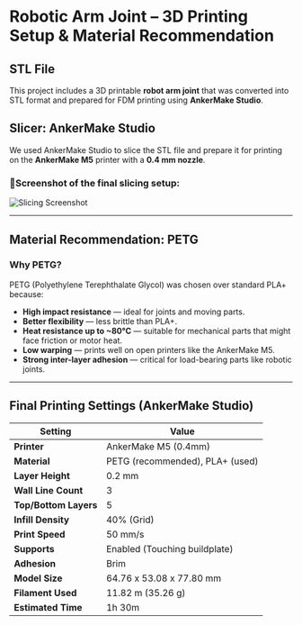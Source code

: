 
#  Robotic Arm Joint – 3D Printing Setup & Material Recommendation

##  STL File
This project includes a 3D printable **robot arm joint** that was converted into STL format and prepared for FDM printing using **AnkerMake Studio**.

##  Slicer: AnkerMake Studio

We used AnkerMake Studio to slice the STL file and prepare it for printing on the **AnkerMake M5** printer with a **0.4 mm nozzle**.

### 📸Screenshot of the final slicing setup:
![Slicing Screenshot](./slicing_screenshot.png)

---

## Material Recommendation: **PETG**

###  Why PETG?
PETG (Polyethylene Terephthalate Glycol) was chosen over standard PLA+ because:

- **High impact resistance** — ideal for joints and moving parts.
- **Better flexibility** — less brittle than PLA+.
- **Heat resistance up to ~80°C** — suitable for mechanical parts that might face friction or motor heat.
- **Low warping** — prints well on open printers like the AnkerMake M5.
- **Strong inter-layer adhesion** — critical for load-bearing parts like robotic joints.

---

## Final Printing Settings (AnkerMake Studio)

| Setting                     | Value               |
|----------------------------|---------------------|
| **Printer**                | AnkerMake M5 (0.4mm)|
| **Material**               | PETG (recommended), PLA+ (used) |
| **Layer Height**           | 0.2 mm              |
| **Wall Line Count**        | 3                   |
| **Top/Bottom Layers**      | 5                   |
| **Infill Density**         | 40% (Grid)          |
| **Print Speed**            | 50 mm/s             |
| **Supports**               | Enabled (Touching buildplate) |
| **Adhesion**               | Brim                |
| **Model Size**             | 64.76 x 53.08 x 77.80 mm |
| **Filament Used**          | 11.82 m (35.26 g)   |
| **Estimated Time**         | 1h 30m              |



